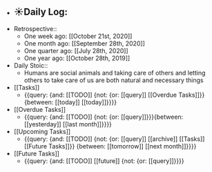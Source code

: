 - ☀️Daily Log:
    - 
- Retrospective::
    - One week ago: [[October 21st, 2020]]
    - One month ago: [[September 28th, 2020]]
    - One quarter ago: [[July 28th, 2020]]
    - One year ago: [[October 28th, 2019]]
- Daily Stoic::
    - Humans are social animals and taking care of others and letting others to take care of us are both natural and necessary things
- [[Tasks]]
    - {{query: {and: [[TODO]] {not: {or: [[query]] [[Overdue Tasks]]}} {between: [[today]] [[today]]}}}}
- [[Overdue Tasks]]
    - {{query: {and: [[TODO]] {not: {or: [[query]]}}}{between: [[yesterday]] [[last month]]}}}}
- [[Upcoming Tasks]]
    - {{query: {and: [[TODO]] {not: {or: [[query]] [[archive]] [[Tasks]] [[Future Tasks]]}} {between: [[tomorrow]] [[next month]]}}}}
- [[Future Tasks]]
    - {{query: {and: [[TODO]] [[future]] {not: {or: [[query]]}}}}
